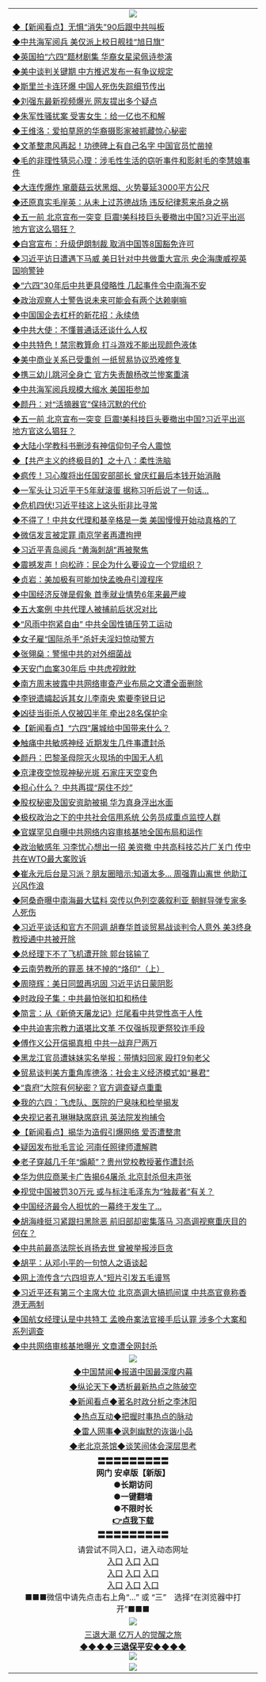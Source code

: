 <table>
  <tr>
    <td align=center><img src="https://github.com/gyhhx/image-upload/blob/master/3.jpg" /></td>
  </tr>
  <tr>
<td align=left>
<a href="https://ctbtfdoocixoa.global.ssl.fastly.net/oo.aspx?name=c1031066&key=ofejcfaxcltk&from=gy">◆【新闻看点】无惧“消失”90后跟中共叫板</a><br/></td>
  </tr>
  <tr>
<td align=left>
<a href="https://ctbtfdoocixoa.global.ssl.fastly.net/oo.aspx?name=c1030994&key=ofejcfaxcltk&from=gy">◆中共海军阅兵 美仅派上校日舰挂“旭日旗”</a><br/></td>
 </tr>
  <tr>
<td align=left>
<a href="http://ctbtfdoocixoa.global.ssl.fastly.net/oo.aspx?name=c1031022&key=ofejcfaxcltk&from=gy">◆英国拍“六四”题材剧集 华裔女星梁佩诗参演</a><br/></td>
 </tr>
   <tr>
<td align=left>
<a href="http://ctbtfdoocixoa.global.ssl.fastly.net/oo.aspx?name=c1030902&key=ofejcfaxcltk&from=gy">◆美中谈判关键期 中方推迟发布一有争议规定</a><br/></td>
   </tr> 
  <tr>
<td align=left>
<a href="http://ctbtfdoocixoa.global.ssl.fastly.net/oo.aspx?name=c1030995&key=ofejcfaxcltk&from=gy">◆斯里兰卡连环爆 中国人死伤失踪细节传出</a><br/></td>
  </tr> 
 <tr>
<td align=left>
<a href="http://ctbtfdoocixoa.global.ssl.fastly.net/oo.aspx?name=c1031054&key=ofejcfaxcltk&from=gy">◆刘强东最新视频爆光 网友提出多个疑点</a><br/>
</td>
   </tr>
 <tr>
<td align=left>
<a href="http://ctbtfdoocixoa.global.ssl.fastly.net/oo.aspx?name=c1031056&key=ofejcfaxcltk&from=gy">◆朱军性骚扰案 受害女生：给一亿也不和解</a><br/>
</td>
   </tr>
 <tr>
<td align=left>
<a href="http://ctbtfdoocixoa.global.ssl.fastly.net/oo.aspx?name=c1030969&key=ofejcfaxcltk&from=gy">◆王维洛：爱拍草原的华裔摄影家被抓藏惊心秘密</a><br/></td>
  </tr>
  <tr>
<td align=left>
<a href="http://ctbtfdoocixoa.global.ssl.fastly.net/oo.aspx?name=c1030992&key=ofejcfaxcltk&from=gy">◆文革整肃风再起！功德碑上有自己名字 中国官员忙凿掉</a><br/></td>
 </tr>
   <tr>
<td align=left>
<a href="http://ctbtfdoocixoa.global.ssl.fastly.net/oo.aspx?name=c1030883&key=ofejcfaxcltk&from=gy">◆毛的非理性猜忌心理：涉毛性生活的窃听事件和影射毛的李慧娘事件</a><br/>
</td>
   </tr>
 <tr>
<td align=left>
<a href="http://ctbtfdoocixoa.global.ssl.fastly.net/oo.aspx?name=c1030938&key=ofejcfaxcltk&from=gy">◆大连传爆炸 窜蘑菇云状黑烟、火势蔓延3000平方公尺</a><br/></td>
  </tr>
  <tr>
<td align=left>
<a href="http://ctbtfdoocixoa.global.ssl.fastly.net/oo.aspx?name=c1030874&key=ofejcfaxcltk&from=gy">◆还原真实毛岸英：从未上过苏德战场 违反纪律惹来杀身之祸</a><br/></td>
 </tr>
  <tr>
<td align=left>
<a href="http://ctbtfdoocixoa.global.ssl.fastly.net/oo.aspx?name=c1030735&key=ofejcfaxcltk&from=gy">◆五一前 北京宣布一突变 巨震!美科技巨头要撤出中国?习近平出巡 地方官这么猖狂？</a><br/></td>
 </tr>
   <tr>
<td align=left>
<a href="http://ctbtfdoocixoa.global.ssl.fastly.net/oo.aspx?name=c1030984&key=ofejcfaxcltk&from=gy">◆白宫宣布：升级伊朗制裁 取消中国等8国豁免许可</a><br/></td>
   </tr> 
  <tr>
<td align=left>
<a href="http://ctbtfdoocixoa.global.ssl.fastly.net/oo.aspx?name=c1031013&key=ofejcfaxcltk&from=gy">◆习近平访日遭遇下马威 美日针对中共做重大宣示 央企海康威视英国响警钟</a><br/></td>
  </tr> 
 <tr>
<td align=left>
<a href="http://ctbtfdoocixoa.global.ssl.fastly.net/oo.aspx?name=c1030966&key=ofejcfaxcltk&from=gy">◆“六四”30年后中共更具侵略性 几起事件令中南海不安</a><br/>
</td>
   </tr>
 <tr>
<td align=left>
<a href="http://ctbtfdoocixoa.global.ssl.fastly.net/oo.aspx?name=c1031061&key=ofejcfaxcltk&from=gy">◆政治观察人士警告说未来可能会有两个达赖喇嘛</a><br/>
</td>
   </tr>
 <tr>
<td align=left>
<a href="http://ctbtfdoocixoa.global.ssl.fastly.net/oo.aspx?name=c1031004&key=ofejcfaxcltk&from=gy">◆中国国企去杠杆的新花招：永续债</a><br/></td>
  </tr>
  <tr>
<td align=left>
<a href="http://ctbtfdoocixoa.global.ssl.fastly.net/oo.aspx?name=c1030978&key=ofejcfaxcltk&from=gy">◆中共大使：不懂普通话还谈什么人权</a><br/></td>
 </tr>
   <tr>
<td align=left>
<a href="http://ctbtfdoocixoa.global.ssl.fastly.net/oo.aspx?name=c1030999&key=ofejcfaxcltk&from=gy">◆中共特色！禁宗教算命 打斗游戏不能出现颜色液体</a><br/>
</td>
   </tr>
 <tr>
<td align=left>
<a href="http://ctbtfdoocixoa.global.ssl.fastly.net/oo.aspx?name=c1031002&key=ofejcfaxcltk&from=gy">◆美中商业关系已受重创 一纸贸易协议恐难修复</a><br/>
</td>
   </tr>
<tr>
<td align=left>
<a href="https://ctbtfdoocixoa.global.ssl.fastly.net/oo.aspx?name=c1031044&key=ofejcfaxcltk&from=gy">◆携三幼儿跳河全身亡 官方失责酿杨改兰惨案重演</a><br/>
</td>       
  <tr>
<td align=left>
<a href="https://ctbtfdoocixoa.global.ssl.fastly.net/oo.aspx?name=c1030689&key=ofejcfaxcltk&from=gy">◆中共海军阅兵规模大缩水 美国拒参加</a><br/></td>
  </tr>
  <tr>
<td align=left>
<a href="https://ctbtfdoocixoa.global.ssl.fastly.net/oo.aspx?name=c1030809&key=ofejcfaxcltk&from=gy">◆颜丹：对“活摘器官”保持沉默的代价</a><br/></td>
 </tr>
  <tr>
<td align=left>
<a href="http://ctbtfdoocixoa.global.ssl.fastly.net/oo.aspx?name=c1030735&key=ofejcfaxcltk&from=gy">◆五一前 北京宣布一突变 巨震!美科技巨头要撤出中国?习近平出巡 地方官这么猖狂？</a><br/></td>
 </tr>
   <tr>
<td align=left>
<a href="http://ctbtfdoocixoa.global.ssl.fastly.net/oo.aspx?name=c1030745&key=ofejcfaxcltk&from=gy">◆大陆小学教科书删涉有神信仰句子令人震惊</a><br/></td>
   </tr> 
  <tr>
<td align=left>
<a href="http://ctbtfdoocixoa.global.ssl.fastly.net/oo.aspx?name=c1030795&key=ofejcfaxcltk&from=gy">◆【共产主义的终极目的】之十八：柔性洗脑</a><br/></td>
  </tr> 
 <tr>
<td align=left>
<a href="http://ctbtfdoocixoa.global.ssl.fastly.net/oo.aspx?name=c1030710&key=ofejcfaxcltk&from=gy">◆疯传！习心腹将出任国安部部长 曾庆红最后本钱开始消融</a><br/>
</td>
   </tr>
 <tr>
<td align=left>
<a href="http://ctbtfdoocixoa.global.ssl.fastly.net/oo.aspx?name=c1030657&key=ofejcfaxcltk&from=gy">◆一军头让习近平干5年就滚蛋 据称习听后说了一句话…</a><br/>
</td>
   </tr>
 <tr>
<td align=left>
<a href="http://ctbtfdoocixoa.global.ssl.fastly.net/oo.aspx?name=c1000650&key=ofejcfaxcltk&from=gy">◆危机四伏!习近平挂这上这头衔非比寻常</a><br/></td>
  </tr>
  <tr>
<td align=left>
<a href="http://ctbtfdoocixoa.global.ssl.fastly.net/oo.aspx?name=c1030741&key=ofejcfaxcltk&from=gy">◆不得了！中共女代理和基辛格是一类 美国慢慢开始动真格的了</a><br/></td>
 </tr>
   <tr>
<td align=left>
<a href="http://ctbtfdoocixoa.global.ssl.fastly.net/oo.aspx?name=c1030655&key=ofejcfaxcltk&from=gy">◆微信发言被定罪 南京学者再遭拘押</a><br/>
</td>
   </tr>
 <tr>
<td align=left>
<a href="http://ctbtfdoocixoa.global.ssl.fastly.net/oo.aspx?name=c1030647&key=ofejcfaxcltk&from=gy">◆习近平青岛阅兵 “黄海刺胡”再被聚焦</a><br/></td>
  </tr>
  <tr>
<td align=left>
<a href="http://ctbtfdoocixoa.global.ssl.fastly.net/oo.aspx?name=c1030708&key=ofejcfaxcltk&from=gy">◆震撼发声！向松祚：民企为什么要设立一个党组织？</a><br/></td>
 </tr>
  <tr>
<td align=left>
<a href="http://ctbtfdoocixoa.global.ssl.fastly.net/oo.aspx?name=c1030800&key=ofejcfaxcltk&from=gy">◆贞岩：美加极有可能加快孟晚舟引渡程序</a><br/></td>
 </tr>
   <tr>
<td align=left>
<a href="http://ctbtfdoocixoa.global.ssl.fastly.net/oo.aspx?name=c1030763&key=ofejcfaxcltk&from=gy">◆中国经济反弹是假象 首季就业情势6年来最严峻</a><br/></td>
   </tr> 
  <tr>
<td align=left>
<a href="http://ctbtfdoocixoa.global.ssl.fastly.net/oo.aspx?name=c816833_3_137&key=ofejcfaxcltk&from=gy">◆五大案例 中共代理人被捕前后状况对比</a><br/></td>
  </tr> 
 <tr>
<td align=left>
<a href="http://ctbtfdoocixoa.global.ssl.fastly.net/oo.aspx?name=c1030833&key=ofejcfaxcltk&from=gy">◆“风雨中抱紧自由” 中共全国性镇压劳工运动</a><br/>
</td>
   </tr>
 <tr>
<td align=left>
<a href="http://ctbtfdoocixoa.global.ssl.fastly.net/oo.aspx?name=c1030733&key=ofejcfaxcltk&from=gy">◆女子雇“国际杀手”杀奸夫淫妇惊动警方</a><br/>
</td>
   </tr>
 <tr>
<td align=left>
<a href="http://ctbtfdoocixoa.global.ssl.fastly.net/oo.aspx?name=c1030744&key=ofejcfaxcltk&from=gy">◆张翎燊：警惕中共的对外细菌战</a><br/></td>
  </tr>
  <tr>
<td align=left>
<a href="http://ctbtfdoocixoa.global.ssl.fastly.net/oo.aspx?name=c1030725&key=ofejcfaxcltk&from=gy">◆天安门血案30年后 中共虎视眈眈</a><br/></td>
 </tr>
   <tr>
<td align=left>
<a href="http://ctbtfdoocixoa.global.ssl.fastly.net/oo.aspx?name=c1030784&key=ofejcfaxcltk&from=gy">◆南方周末披露中共网络审查产业布局之文遭全面删除</a><br/>
</td>
   </tr>
 <tr>
<td align=left>
<a href="http://ctbtfdoocixoa.global.ssl.fastly.net/oo.aspx?name=c1030823&key=ofejcfaxcltk&from=gy">◆李锐遗孀起诉其女儿李南央 索要李锐日记</a><br/>
</td>
   </tr>
<tr>
<td align=left>
<a href="https://ctbtfdoocixoa.global.ssl.fastly.net/oo.aspx?name=c1030786&key=ofejcfaxcltk&from=gy">◆凶徒当街杀人仅被囚半年 牵出28名保护伞</a><br/>
</td>       
  <tr>
<td align=left>
<a href="https://ctbtfdoocixoa.global.ssl.fastly.net/oo.aspx?name=c1030583&key=ofejcfaxcltk&from=gy">◆【新闻看点】“六四”屠城给中国带来什么？</a><br/></td>
  </tr>
  <tr>
<td align=left>
<a href="https://ctbtfdoocixoa.global.ssl.fastly.net/oo.aspx?name=c1030519&key=ofejcfaxcltk&from=gy">◆触痛中共敏感神经 近期发生几件事遭封杀</a><br/></td>
 </tr>
  <tr>
<td align=left>
<a href="http://ctbtfdoocixoa.global.ssl.fastly.net/oo.aspx?name=c1030570&key=ofejcfaxcltk&from=gy">◆颜丹：巴黎圣母院灭火现场的中国无人机</a><br/></td>
 </tr>
   <tr>
<td align=left>
<a href="http://ctbtfdoocixoa.global.ssl.fastly.net/oo.aspx?name=c1030542&key=ofejcfaxcltk&from=gy">◆京津夜空惊现神秘光斑 石家庄天空变色</a><br/></td>
   </tr> 
  <tr>
<td align=left>
<a href="http://ctbtfdoocixoa.global.ssl.fastly.net/oo.aspx?name=c1030514&key=ofejcfaxcltk&from=gy">◆担心什么？ 中共再提“房住不炒”</a><br/></td>
  </tr> 
 <tr>
<td align=left>
<a href="http://ctbtfdoocixoa.global.ssl.fastly.net/oo.aspx?name=c1030590&key=ofejcfaxcltk&from=gy">◆股权秘密及国安资助被揭 华为真身浮出水面</a><br/>
</td>
   </tr>
 <tr>
<td align=left>
<a href="http://ctbtfdoocixoa.global.ssl.fastly.net/oo.aspx?name=c1030523&key=ofejcfaxcltk&from=gy">◆极权政治之下的中共社会信用系统 公务员成重点监控人群</a><br/>
</td>
   </tr>
 <tr>
<td align=left>
<a href="http://ctbtfdoocixoa.global.ssl.fastly.net/oo.aspx?name=c1030420&key=ofejcfaxcltk&from=gy">◆官媒罕见自曝中共网络内容审核基地全国布局和运作</a><br/></td>
  </tr>
  <tr>
<td align=left>
<a href="http://ctbtfdoocixoa.global.ssl.fastly.net/oo.aspx?name=c1030546&key=ofejcfaxcltk&from=gy">◆政治敏感年 习李忧心想出一招 美资撤 中共高科技芯片厂关门 传中共在WTO最大案败诉</a><br/></td>
 </tr>
   <tr>
<td align=left>
<a href="http://ctbtfdoocixoa.global.ssl.fastly.net/oo.aspx?name=c1030541&key=ofejcfaxcltk&from=gy">◆崔永元后台是习派？朋友圈暗示:知道太多... 周强靠山离世 他助江兴风作浪</a><br/>
</td>
   </tr>
 <tr>
<td align=left>
<a href="http://ctbtfdoocixoa.global.ssl.fastly.net/oo.aspx?name=c1030538&key=ofejcfaxcltk&from=gy">◆阿桑奇曝中南海最大猛料 突传以色列空袭叙利亚 朝鲜导弹专家多人死伤</a><br/></td>
  </tr>
  <tr>
<td align=left>
<a href="http://ctbtfdoocixoa.global.ssl.fastly.net/oo.aspx?name=c1030540&key=ofejcfaxcltk&from=gy">◆习近平谈话和官方不同调 胡春华首谈贸易战谈判令人意外 美3终身教授通中共被开除</a><br/></td>
 </tr>
  <tr>
<td align=left>
<a href="http://ctbtfdoocixoa.global.ssl.fastly.net/oo.aspx?name=c1030539&key=ofejcfaxcltk&from=gy">◆总经理下不了飞机遭开除 郭台铭输了</a><br/></td>
 </tr>
   <tr>
<td align=left>
<a href="http://ctbtfdoocixoa.global.ssl.fastly.net/oo.aspx?name=c1030534&key=ofejcfaxcltk&from=gy">◆云南劳教所的罪恶 抹不掉的“烙印”（上）</a><br/></td>
   </tr> 
  <tr>
<td align=left>
<a href="http://ctbtfdoocixoa.global.ssl.fastly.net/oo.aspx?name=c1030574&key=ofejcfaxcltk&from=gy">◆周晓辉：美日同盟再巩固 习近平访日蒙阴影</a><br/></td>
  </tr> 
 <tr>
<td align=left>
<a href="http://ctbtfdoocixoa.global.ssl.fastly.net/oo.aspx?name=c1030448&key=ofejcfaxcltk&from=gy">◆时政段子集：中共最怕张扣扣和杨佳</a><br/>
</td>
   </tr>
 <tr>
<td align=left>
<a href="http://ctbtfdoocixoa.global.ssl.fastly.net/oo.aspx?name=c1030572&key=ofejcfaxcltk&from=gy">◆简言：从《新倚天屠龙记》烂尾看中共党性高于人性</a><br/>
</td>
   </tr>
 <tr>
<td align=left>
<a href="http://ctbtfdoocixoa.global.ssl.fastly.net/oo.aspx?name=c1030552&key=ofejcfaxcltk&from=gy">◆中共迫害宗教力道堪比文革 不仅强拆现更祭狡诈手段</a><br/></td>
  </tr>
  <tr>
<td align=left>
<a href="http://ctbtfdoocixoa.global.ssl.fastly.net/oo.aspx?name=c1030424&key=ofejcfaxcltk&from=gy">◆傅作义公开信揭真相 中共一战弃尸两万</a><br/></td>
 </tr>
   <tr>
<td align=left>
<a href="http://ctbtfdoocixoa.global.ssl.fastly.net/oo.aspx?name=c1030537&key=ofejcfaxcltk&from=gy">◆黑龙江官员遭妹妹实名举报：带情妇回家 殴打9旬老父</a><br/>
</td>
   </tr>
 <tr>
<td align=left>
<a href="http://ctbtfdoocixoa.global.ssl.fastly.net/oo.aspx?name=c1030564&key=ofejcfaxcltk&from=gy">◆贸易谈判美方重角库德洛：社会主义经济模式如“暴君”</a><br/>
</td>
   </tr>
<tr>
<td align=left>
<a href="https://ctbtfdoocixoa.global.ssl.fastly.net/oo.aspx?name=c1030584&key=ofejcfaxcltk&from=gy">◆“袁府”大院有何秘密？官方调查疑点重重</a><br/>
</td>       
  <tr>
<td align=left>
<a href="https://ctbtfdoocixoa.global.ssl.fastly.net/oo.aspx?name=c1030349&key=ofejcfaxcltk&from=gy">◆我的六四：飞虎队、医院的尸臭味和检举揭发</a><br/></td>
  </tr>
  <tr>
<td align=left>
<a href="https://ctbtfdoocixoa.global.ssl.fastly.net/oo.aspx?name=c1030323&key=ofejcfaxcltk&from=gy">◆央视记者孔琳琳缺席庭讯 英法院发拘捕令</a><br/></td>
 </tr>
  <tr>
<td align=left>
<a href="http://ctbtfdoocixoa.global.ssl.fastly.net/oo.aspx?name=c1030328&key=ofejcfaxcltk&from=gy">◆【新闻看点】揭华为造假引爆网络 爱否遭整肃</a><br/></td>
 </tr>
   <tr>
<td align=left>
<a href="http://ctbtfdoocixoa.global.ssl.fastly.net/oo.aspx?name=c1030338&key=ofejcfaxcltk&from=gy">◆疑因发布批毛言论 河南任照律师遭解聘</a><br/></td>
   </tr> 
  <tr>
<td align=left>
<a href="http://ctbtfdoocixoa.global.ssl.fastly.net/oo.aspx?name=c1030353&key=ofejcfaxcltk&from=gy">◆老子穿越几千年“煽颠”？贵州党校教授著作遭封杀</a><br/></td>
  </tr> 
 <tr>
<td align=left>
<a href="http://ctbtfdoocixoa.global.ssl.fastly.net/oo.aspx?name=c1030299&key=ofejcfaxcltk&from=gy">◆华为供应商莱卡广告揭64屠杀 北京封杀但未声张</a><br/>
</td>
   </tr>
 <tr>
<td align=left>
<a href="http://ctbtfdoocixoa.global.ssl.fastly.net/oo.aspx?name=c1030239&key=ofejcfaxcltk&from=gy">◆视觉中国被罚30万元 或与标注毛泽东为“独裁者”有关？</a><br/>
</td>
   </tr>
 <tr>
<td align=left>
<a href="http://ctbtfdoocixoa.global.ssl.fastly.net/oo.aspx?name=c1030245&key=ofejcfaxcltk&from=gy">◆中国经济最令人担忧的一幕终于发生了...</a><br/></td>
  </tr>
  <tr>
<td align=left>
<a href="http://ctbtfdoocixoa.global.ssl.fastly.net/oo.aspx?name=c1030297&key=ofejcfaxcltk&from=gy">◆胡海峰挺习紧跟扫黑除恶 前旧部却密集落马 习高调视察重庆目的何在？</a><br/></td>
 </tr>
   <tr>
<td align=left>
<a href="http://ctbtfdoocixoa.global.ssl.fastly.net/oo.aspx?name=c1030295&key=ofejcfaxcltk&from=gy">◆中共前最高法院长肖扬去世 曾被举报涉巨贪</a><br/>
</td>
   </tr>
 <tr>
<td align=left>
<a href="http://ctbtfdoocixoa.global.ssl.fastly.net/oo.aspx?name=c1030305&key=ofejcfaxcltk&from=gy">◆胡平：从邓小平的一句惊人之语谈起</a><br/></td>
  </tr>
  <tr>
<td align=left>
<a href="http://ctbtfdoocixoa.global.ssl.fastly.net/oo.aspx?name=c1030306&key=ofejcfaxcltk&from=gy">◆网上流传含“六四坦克人”短片引发五毛谩骂</a><br/></td>
 </tr>
  <tr>
<td align=left>
<a href="http://ctbtfdoocixoa.global.ssl.fastly.net/oo.aspx?name=c1030271&key=ofejcfaxcltk&from=gy">◆习近平还有第三个主席大位 北京高调大搞抓间谍 中共高官竟称香港无两制</a><br/></td>
 </tr>
   <tr>
<td align=left>
<a href="http://ctbtfdoocixoa.global.ssl.fastly.net/oo.aspx?name=c1030283&key=ofejcfaxcltk&from=gy">◆国航女经理认是中共特工 孟晚舟案法官接手后认罪 涉多个大案和系列调查</a><br/></td>
   </tr> 
  <tr>
<td align=left>
<a href="http://ctbtfdoocixoa.global.ssl.fastly.net/oo.aspx?name=c1030358&key=ofejcfaxcltk&from=gy">◆中共网络审核基地曝光 文章遭全网封杀</a><br/></td>
  </tr> 
  <tr>
    <td align=center><img src="https://github.com/gyhhx/image-upload/blob/master/2.jpg" /></td>
  </tr>
  <tr>
  <td align=center>
<a href="http://ctbtfdoocixoa.global.ssl.fastly.net/oo.aspx?name=c816860&key=ofejcfaxcltk&from=gy&tag=99733110">◆中国禁闻◆报道中国最深度内幕</a><br/>
   </tr>
  <tr>
     <td align=center>
<a href="http://ctbtfdoocixoa.global.ssl.fastly.net/oo.aspx?name=c816855&key=ofejcfaxcltk&from=gy&tag=997110">◆纵论天下◆透析最新热点之陈破空</a><br/>
   </tr>
   <tr>
      <td align=center>
<a href="http://ctbtfdoocixoa.global.ssl.fastly.net/oo.aspx?name=c838308&key=ofejcfaxcltk&from=gy&tag=9973110">◆新闻看点◆著名时政分析之李沐阳</a><br/>
   </tr>
   <tr>
     <td align=center>
<a href="http://ctbtfdoocixoa.global.ssl.fastly.net/oo.aspx?name=c816852&key=ofejcfaxcltk&from=gy&tag=9733110">◆热点互动◆把握时事热点的脉动</a><br/>
   </tr>
   <tr>
      <td align=center>
<a href="http://ctbtfdoocixoa.global.ssl.fastly.net/oo.aspx?name=c816694&key=ofejcfaxcltk&from=gy&tag=93310">◆雷人网事◆讽刺幽默的诙谐小品</a><br/>
   </tr>
   <tr>
    <td align=center>
<a href="http://ctbtfdoocixoa.global.ssl.fastly.net/oo.aspx?name=c816650&key=ofejcfaxcltk&from=gy&tag=9973110">◆老北京茶馆◆谈笑间体会深层思考</a><br/>
   </tr>
   <tr>
    <td align=center>
 <b>〓〓〓〓〓〓〓〓〓<br/>网门 安卓版【新版】<br/> ●长期访问<br/> ●一键翻墙<br/>  ●不限时长<br/> 
 <a href="https://share.weiyun.com/5t5Ch7c">👉<b>点我下载</a><br/>〓〓〓〓〓〓〓〓〓<br/>
    </td>
    </tr>
   <tr>
    <td align=center>请尝试不同入口，进入动态网址<br/>
      <a href="https://s3.us-east-2.amazonaws.com/ogateo/show.htm">入口</a>
      <a href="https://s3.ca-central-1.amazonaws.com/ogatec/show.htm">入口</a>
      <a href="https://s3.ap-southeast-2.amazonaws.com/ogatey/show.htm">入口</a><br/>
      <a href="https://s3.ap-northeast-2.amazonaws.com/ogates/show.htm">入口</a>
      <a href="https://s3.eu-central-1.amazonaws.com/ogatef/show.htm">入口</a>
      <a href="https://s3.ap-south-1.amazonaws.com/ogatem/show.htm">入口</a><br/>
      <a href="https://s3-us-west-1.amazonaws.com/ogaten/show.htm">入口</a>
      <a href="https://s3.eu-west-2.amazonaws.com/ogatel/show.htm">入口</a>
      <a href="https://s3.ap-northeast-1.amazonaws.com/ogatet/show.htm">入口</a><br/>
      ■■■微信中请先点击右上角“...” 或 “三”　选择“在浏览器中打开”■■■<b><br/>
    </td>
  </tr>
  <tr>
    <td align=center><img src="https://github.com/gyhhx/image-upload/blob/master/3.jpg" /> </td>
</tr>
  <tr>  
  <td align=center>
  <a href="http://ctbtfdoocixoa.global.ssl.fastly.net/oo.aspx?name=c894205&key=ofejcfaxcltk&from=gy&tag=9973110">三退大潮 亿万人的觉醒之旅</a><br/>
      <a href="http://ctbtfdoocixoa.global.ssl.fastly.net/oo.aspx?name=ogQuit.aspx&key=ofejcfaxcltk&from=gy"><b>◆◆◆◆三退保平安◆◆◆◆<br/></a>
      <img src="https://github.com/gyhhx/image-upload/blob/master/3t.jpg" /><br/>
      </td>
  </tr>
   <tr>
    <td align=center><img src="https://raw.githubusercontent.com/oGate2/Up/master/oGate_640.jpg"/></td>
  </tr>
</table>


